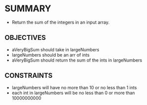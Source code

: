 # SUMMARY

- Return the sum of the integers in an input array.

## OBJECTIVES

- aVeryBigSum should take in largeNumbers
- largeNumbers should be an arr of ints
- aVeryBigSum should return the sum of the ints in largeNumbers

## CONSTRAINTS

- largeNumbers will have no more than 10 or no less than 1 ints
- each int in largeNumbers will be no less than 0 or more than 10000000000
